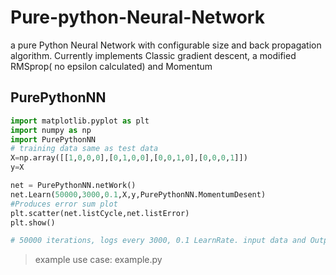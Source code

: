 # Pure-python-Neural-Network
a pure Python Neural Network with configurable size and back propagation algorithm. Currently implements Classic gradient descent, a modified RMSprop( no epsilon calculated) and Momentum

## PurePythonNN
```python
import matplotlib.pyplot as plt
import numpy as np
import PurePythonNN
# training data same as test data
X=np.array([[1,0,0,0],[0,1,0,0],[0,0,1,0],[0,0,0,1]])
y=X

net = PurePythonNN.netWork()
net.Learn(50000,3000,0.1,X,y,PurePythonNN.MomentumDesent)
#Produces error sum plot
plt.scatter(net.listCycle,net.listError)
plt.show()

# 50000 iterations, logs every 3000, 0.1 LearnRate. input data and Output data. DesentMethod (respectivly) 
```
> example use case: example.py
